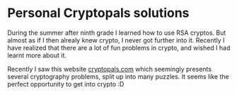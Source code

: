 # Personal Cryptopals solutions

During the summer after ninth grade I learned how to use RSA cryptos. But almost as if I then alrealy knew crypto, I never got further into it. Recently I have realized that there are a lot of fun problems in crypto, and wished I had learnt more about it.

Recently I saw this website [cryptopals.com](cryptopals.com) which seemingly presents several cryptography problems, split up into many puzzles. It seems like the perfect opportunity to get into crypto :D
